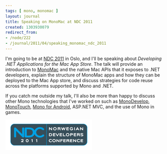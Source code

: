 ```yaml
---
tags: [ mono, monomac ]
layout: journal
title: Speaking on MonoMac at NDC 2011
created: 1303930079
redirect_from:
- /node/222
- /journal/2011/04/speaking_monomac_ndc_2011
---
```

I'm going to be at [NDC 2011](http://ndc2011.no) in Oslo, and I'll be speaking
about _Developing .NET Applications for the Mac App Store_. The talk will
provide an introduction to [MonoMac](http://www.mono-project.com/MonoMac) and
the native Mac APIs that it exposes to .NET developers, explain the structure of
MonoMac apps and how they can be deployed to the Mac App store, and discuss
strategies for code reuse across the platforms supported by Mono and
.NET.<!--break-->

If you catch me outside my talk, I'll also be more than happy to discuss other
Mono technologies that I've worked on such as
[MonoDevelop](http://monodevelop.com), [MonoTouch](http://monotouch.net), [Mono
for Android](http://mono-android.net), ASP.NET MVC, and the use of Mono in
games.

[![NDC 2011 Logo](/files/images/ndc2011_logo.jpg)](http://ndc2011.no)
